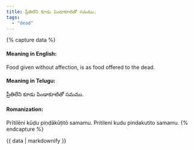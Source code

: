 ```yaml
---
title: ప్రీతిలేని కూడు పిండాకూటితో సమము.
tags:
  - "dead"
---
```


{% capture data %}
#### Meaning in English:
Food given without affection, is as food offered to the dead.

#### Meaning in Telugu:
ప్రీతిలేని కూడు పిండాకూటితో సమము.

#### Romanization:
Prītilēni kūḍu piṇḍākūṭitō samamu.
Pritileni kudu pindakutito samamu.
{% endcapture %}

{{ data | markdownify }}

